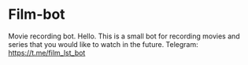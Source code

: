 # Film-bot
Movie recording bot.
Hello. This is a small bot for recording movies and series that you would like to watch in the future.
Telegram: https://t.me/film_lst_bot
